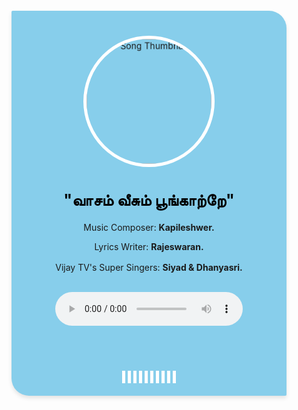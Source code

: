 <div class="music-player-enhanced">
    <nav>
        <div class="circle">
            <i class="fa-solid fa-angle-left"></i>
        </div>
        <div class="circle">
            <i class="fa-solid fa-bars"></i>
        </div>
    </nav>
    <div class="song-thumbnail">
        <img src="https://rajeswaran.co/wp-content/uploads/2024/03/Vaasam-veesum100.jpg" class="song-img" alt="Song Thumbnail" />
    </div>
    <div class="song-details">
        <h1 style="color: #000; font-size: 25px; line-height: 1.5; margin-bottom: 15px;">"வாசம் வீசும் பூங்காற்றே"</h1>
        <p>Music Composer: <strong>Kapileshwer.</strong></p>
        <p>Lyrics Writer: <strong>Rajeswaran.</strong></p>
        <p style="margin-bottom: 28px; line-height:1.6;">Vijay TV's Super Singers: <strong>Siyad & Dhanyasri.</strong></p>
    </div>
    <div class="audio-wrapper">
        <audio id="song" controls>
            <source src="https://rajeswaran.co/wp-content/uploads/2024/03/Vaasam1.mp3" type="audio/mpeg" />
            Your browser does not support the audio element.
        </audio>
    </div>
    <div class="audio-controls">
        <button onclick="playPause()"><i class="fa-solid fa-play" id="playPauseIcon"></i></button>
    </div>
    <div class="equalizer stopped">
        <div class="bar"></div>
        <div class="bar"></div>
        <div class="bar"></div>
        <div class="bar"></div>
        <div class="bar"></div>
        <div class="bar"></div>
        <div class="bar"></div>
        <div class="bar"></div>
        <div class="bar"></div>
        <div class="bar"></div>
    </div>
</div>

<style>.music-player-enhanced {
    background: skyblue;
    width: 100%;
    max-width: 400px;
    padding: 20px;
    border-radius: 2px 28px;
    box-shadow: 0 4px 6px rgba(0, 0, 0, 0.1);
    margin: 20px auto;
    text-align: center;
    position: relative;
    overflow: hidden;
}

.song-thumbnail {
    margin: 20px auto;
    width: 200px;
    height: 200px;
    overflow: hidden;
    border-radius: 50%;
    border: 5px solid #fff;
    animation: rotateImage 20s linear infinite, moveSideWays 10s ease-in-out infinite alternate;
}

.song-img {
    width: 100%;
    height: 100%;
    object-fit: cover;
    animation: zoomInOut 10s infinite alternate ease-in-out;
}

@keyframes rotateImage {
    0% { transform: rotate(0deg); }
    100% { transform: rotate(360deg); }
}

@keyframes zoomInOut {
    0%, 100% { transform: scale(1); }
    50% { transform: scale(1.1); }
}

@keyframes moveSideWays {
    0%, 100% { transform: translateX(0); }
    50% { transform: translateX(-10px); }
}

.audio-controls {
    display: flex;
    align-items: center;
    justify-content: center;
    gap: 10px;
    margin-top: 20px;
}

.audio-controls button {
    background: none;
    border: none;
    color: #fff;
    cursor: pointer;
    font-size: 2rem;
}

#volumeControl {
    -webkit-appearance: none;
    appearance: none;
    width: 100px;
    height: 8px;
    background: #fff;
    border-radius: 5px;
    cursor: pointer;
}

#volumeControl::-webkit-slider-thumb {
    -webkit-appearance: none;
    appearance: none;
    width: 18px;
    height: 18px;
    border-radius: 50%;
    background: #000;
}

#volumeControl::-moz-range-thumb {
    width: 18px;
    height: 18px;
    border-radius: 50%;
    background: #000;
}

.equalizer {
    display: flex;
    justify-content: center;
    align-items: flex-end;
    height: 50px;
    margin-top: 20px;
}

.equalizer.stopped .bar {
  animation: none;
}

.bar {
    width: 5px;
    height: 20px;
    background: #fff;
    margin: 0 2px;
    animation: equalize 1s infinite ease-in-out;
}

@keyframes equalize {
    0%, 100% { height: 20px; }
    50% { height: 50px; }
}

/* Mobile responsiveness */
@media (max-width: 600px) {
    .music-player-enhanced {
        padding: 10px;
        max-width: 95%;
    }

    .song-thumbnail {
        width: 150px;
        height: 150px;
    }

    .song-details h1, .song-details p {
        font-size: 16px;
    }

    .audio-controls button {
        font-size: 1.5rem;
    }

    .equalizer {
        margin-top: 15px;
    }

    .equalizer .bar {
        width: 3px; /* Smaller bars on mobile */
    }

    .audio-controls {
        gap: 5px; /* Reduce space between controls */
    }

    #volumeControl {
        width: 80px; /* Adjust volume control width */
    }
}
</style>

<script>document.addEventListener("DOMContentLoaded", function() {
    let song = document.getElementById("song");
    let playPauseIcon = document.getElementById("playPauseIcon");
    let equalizer = document.querySelector(".equalizer");
    let bars = document.querySelectorAll(".equalizer .bar");

    // Function to simulate equalizer animation
    function startEqualizerAnimation() {
        bars.forEach(bar => {
            // Generate a random height for each bar
            const height = Math.random() * 60 + 10; 
            bar.style.height = height + 'px';
        });
    }

    // Function to update the play/pause icon and equalizer state
    function updatePlayerState() {
        if (song.paused) {
            playPauseIcon.classList.replace("fa-pause", "fa-play");
            clearInterval(equalizerAnimationInterval); // Stop equalizer animation
        } else {
            playPauseIcon.classList.replace("fa-play", "fa-pause");
            equalizerAnimationInterval = setInterval(startEqualizerAnimation, 500); 
        }
    }

    // Play or pause the song and update UI accordingly
    function playPause() {
        if (song.paused) {
            song.play();
        } else {
            song.pause();
        }
        updatePlayerState();
    }

    // Initialize variables for the interval
    let equalizerAnimationInterval;

    song.addEventListener("play", () => {
        updatePlayerState();
    });

    song.addEventListener("pause", () => {
        updatePlayerState();
    });

    song.addEventListener("ended", () => {
        playPauseIcon.classList.replace("fa-pause", "fa-play");
        clearInterval(equalizerAnimationInterval); 
    });

    // Adjust volume control
    document.getElementById("volumeControl").addEventListener("input", function(e) {
        song.volume = e.target.value;
    });

    // Initially stop the equalizer
    updatePlayerState();
});
</script>

  <script>// Function to generate a random color
function getRandomColor() {
    var letters = '0123456789ABCDEF';
    var color = '#';
    for (var i = 0; i < 6; i++) {
        color += letters[Math.floor(Math.random() * 16)];
    }
    return color;
}

// Function to apply random colors to each equalizer bar
function colorizeEqualizerBars() {
    document.querySelectorAll(".equalizer .bar").forEach(bar => {
        bar.style.backgroundColor = getRandomColor();
    });
}

// Call the function to colorize bars on page load
colorizeEqualizerBars();

// Include in the updatePlayerState function or where the equalizer starts
if (!song.paused) {
    colorizeEqualizerBars(); 
}
</script>
